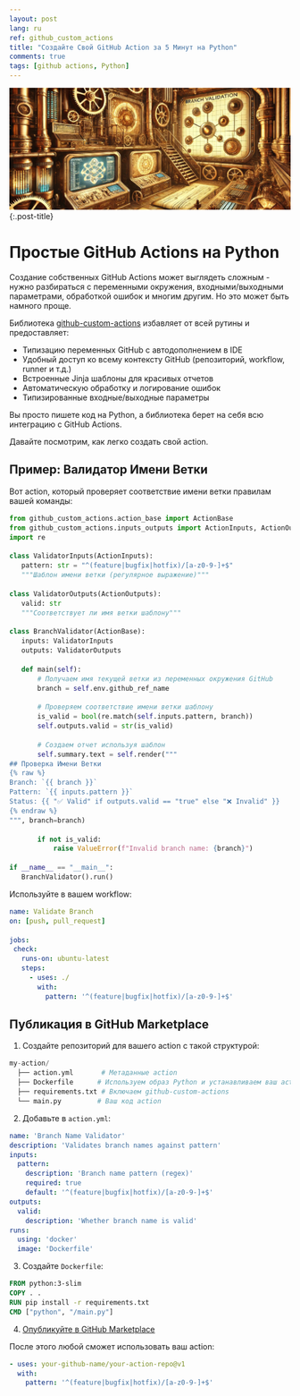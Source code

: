 ```yaml
---
layout: post
lang: ru
ref: github_custom_actions
title: "Создайте Свой GitHub Action за 5 Минут на Python"
comments: true
tags: [github actions, Python]
---
```


![](/images/github-custom-actions.png){:.post-title}

# Простые GitHub Actions на Python

Создание собственных GitHub Actions может выглядеть сложным - нужно разбираться с переменными окружения, 
входными/выходными параметрами, обработкой ошибок и многим другим. Но это может быть намного проще.

Библиотека [github-custom-actions](https://github.com/andgineer/github-custom-actions) избавляет от всей рутины и предоставляет:
- Типизацию переменных GitHub с автодополнением в IDE
- Удобный доступ ко всему контексту GitHub (репозиторий, workflow, runner и т.д.)
- Встроенные Jinja шаблоны для красивых отчетов
- Автоматическую обработку и логирование ошибок
- Типизированные входные/выходные параметры

Вы просто пишете код на Python, а библиотека берет на себя всю интеграцию с GitHub Actions. 

Давайте посмотрим, как легко создать свой action.

## Пример: Валидатор Имени Ветки

Вот action, который проверяет соответствие имени ветки правилам вашей команды:

```python
from github_custom_actions.action_base import ActionBase
from github_custom_actions.inputs_outputs import ActionInputs, ActionOutputs
import re

class ValidatorInputs(ActionInputs):
   pattern: str = "^(feature|bugfix|hotfix)/[a-z0-9-]+$"
   """Шаблон имени ветки (регулярное выражение)"""

class ValidatorOutputs(ActionOutputs):
   valid: str
   """Соответствует ли имя ветки шаблону"""

class BranchValidator(ActionBase):
   inputs: ValidatorInputs
   outputs: ValidatorOutputs

   def main(self):
       # Получаем имя текущей ветки из переменных окружения GitHub
       branch = self.env.github_ref_name
       
       # Проверяем соответствие имени ветки шаблону
       is_valid = bool(re.match(self.inputs.pattern, branch))
       self.outputs.valid = str(is_valid)

       # Создаем отчет используя шаблон
       self.summary.text = self.render("""
## Проверка Имени Ветки
{% raw %}
Branch: `{{ branch }}`
Pattern: `{{ inputs.pattern }}`
Status: {{ "✅ Valid" if outputs.valid == "true" else "❌ Invalid" }}
{% endraw %}
""", branch=branch)

       if not is_valid:
           raise ValueError(f"Invalid branch name: {branch}")

if __name__ == "__main__":
   BranchValidator().run()
```

Используйте в вашем workflow:

```yaml
name: Validate Branch
on: [push, pull_request]

jobs:
 check:
   runs-on: ubuntu-latest
   steps:
     - uses: ./
       with:
         pattern: '^(feature|bugfix|hotfix)/[a-z0-9-]+$'
```

## Публикация в GitHub Marketplace

1. Создайте репозиторий для вашего action с такой структурой:
```python
my-action/
  ├── action.yml       # Метаданные action
  ├── Dockerfile      # Используем образ Python и устанавливаем ваш action
  ├── requirements.txt # Включаем github-custom-actions
  └── main.py         # Ваш код action
```

2. Добавьте в `action.yml`:
```yaml
name: 'Branch Name Validator'
description: 'Validates branch names against pattern'
inputs:
  pattern:
    description: 'Branch name pattern (regex)'
    required: true
    default: '^(feature|bugfix|hotfix)/[a-z0-9-]+$'
outputs:
  valid:
    description: 'Whether branch name is valid'
runs:
  using: 'docker'
  image: 'Dockerfile'
```

3. Создайте `Dockerfile`:
```dockerfile
FROM python:3-slim
COPY . .
RUN pip install -r requirements.txt
CMD ["python", "/main.py"]
```

4. [Опубликуйте в GitHub Marketplace](https://docs.github.com/en/actions/creating-actions/publishing-actions-in-github-marketplace)

После этого любой сможет использовать ваш action:

```yaml
- uses: your-github-name/your-action-repo@v1
  with:
    pattern: '^(feature|bugfix|hotfix)/[a-z0-9-]+$'
```